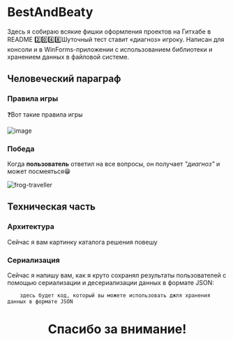 # BestAndBeaty
Здесь я собираю всякие фишки оформления проектов на Гитхабе в README
2️⃣0️⃣4️⃣8️⃣Шуточный тест ставит «диагноз» игроку. Написан для консоли и в WinForms-приложении с использованием библиотеки и хранением данных в файловой системе.

## Человеческий параграф
### Правила игры
❓Вот такие правила игры

![image](https://github.com/Roksikod/ConsoleApp1/assets/67091333/09b7571f-2806-4954-9324-0ee3b97f75c8)

### Победа
Когда **пользователь** ответил на все вопросы, он получает _"диагноз"_ и может посмеяться😁

![frog-traveller](https://github.com/Roksikod/ConsoleApp1/assets/67091333/e539b00f-2096-4e76-a6a5-12ee3ad70233)


## Техническая часть
### Архитектура
Сейчас я вам картинку каталога решения повешу

### Сериализация

Сейчас я напишу вам, как я круто сохранял результаты пользователей с помощью сериализации и десериализации данных в формате JSON:
    
		здесь будет код, который вы можете использовать джля хранения данных в формате JSON

 <h1 align="center">Спасибо за внимание!</h1>
